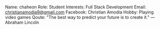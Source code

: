 Name: chaheon
Role: Student
Interests: Full Stack Development
Email: christianamodia9@gmail.com
Facebook: Christian Amodia
Hobby: Playing video games
Qoute: "The best way to predict your future is to create it." — Abraham Lincoln
